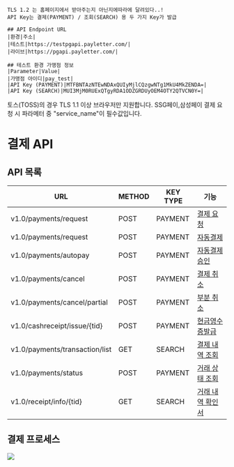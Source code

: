 ```
TLS 1.2 는 홈페이지에서 받아주는지 아닌지에따라에 달려있다..!
API Key는 결제(PAYMENT) / 조회(SEARCH) 용 두 가지 Key가 발급

## API Endpoint URL
|환경|주소|
|테스트|https://testpgapi.payletter.com/|
|라이브|https://pgapi.payletter.com/|

## 테스트 환경 가맹점 정보 
|Parameter|Value|
|가맹점 아이디|pay_test|
|API Key (PAYMENT)|MTFBNTAzNTEwNDAxQUIyMjlCQzgwNTg1MkU4MkZENDA=|
|API Key (SEARCH)|MUI3MjM0RUExQTgyRDA1ODZGRDUyOEM4OTY2QTVCN0Y=|

```

토스(TOSS)의 경우 TLS 1.1 이상 브라우저만 지원합니다.
SSG페이,삼성페이 결제 요청 시 파라메터 중 "service_name"이 필수값입니다.



# 결제 API

## API 목록

|URL|METHOD|KEY TYPE|기능|
|---|---|---|---|
|v1.0/payments/request|POST|PAYMENT|[결제 요청](https://www.payletter.com/ko/technical/index#payment-request)|
|v1.0/payments/request|POST|PAYMENT|[자동결제](https://www.payletter.com/ko/technical/index#automatic-payment)|
|v1.0/payments/autopay|POST|PAYMENT|[자동결제 승인](https://www.payletter.com/ko/technical/index#Re-payment)|
|v1.0/payments/cancel|POST|PAYMENT|[결제 취소](https://www.payletter.com/ko/technical/index#payment-cancellation)|
|v1.0/payments/cancel/partial|POST|PAYMENT|[부분 취소](https://www.payletter.com/ko/technical/index#partial-cancellation)|
|v1.0/cashreceipt/issue/{tid}|POST|PAYMENT|[현금영수증발급](https://www.payletter.com/ko/technical/index#issue-cash-receipt-e-invoice)|
|v1.0/payments/transaction/list|GET|SEARCH|[결제 내역 조회](https://www.payletter.com/ko/technical/index#search-payment-history)|
|v1.0/payments/status|POST|PAYMENT|[거래 상태 조회](https://www.payletter.com/ko/technical/index#transaction-status)|
|v1.0/receipt/info/{tid}|GET|SEARCH|[거래 내역 확인서](https://www.payletter.com/ko/technical/index#transaction-history-confirmation)|

## 결제 프로세스

![](https://www.payletter.com/assets/images/flow.PNG)